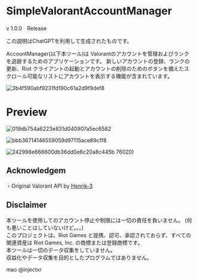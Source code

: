 # SimpleValorantAccountManager

v 1.0.0　Release

この説明はChatGPTを利用して生成されたものです。

AccountManager(以下本ツール)は Valorantのアカウントを管理およびランクを追跡するためのアプリケーションです。 
新しいアカウントの登録、ランクの更新、Riot クライアントの起動とアカウントの削除のためのボタンを備えたスクロール可能なリストにアカウントを表示する機能が含まれています。

![3b4f590abf9231fd190c61a2d9f9def8](https://github.com/injectxr/ValorantAccountManager/assets/90289410/bc14f787-6f6c-4222-a805-b29290393baa)



 
 
# **Preview**
![019db754a6223e831d040907a5ec6582](https://github.com/injectxr/SimpleValorantAccountManager/assets/90289410/20505c68-9822-4df6-bc73-da50d2babd32)

![bbb36714146559059d97115ace89c1f8](https://github.com/injectxr/SimpleValorantAccountManager/assets/90289410/fe6b4799-ab50-4f4b-9e1c-6a989db1984a)


![242998e666600db36dd0e6c20a8c445b](https://github.com/injectxr/SimpleValorantAccountManager/assets/90289410/2cd877b0-e544-4487-8804-0d95f4ed54a2)
76020)


## **Acknowledgem**
・Original Valorant API by [Henrik-3](https://github.com/Henrik-3)
## **Disclaimer**

本ツールを使用してのアカウント停止や制限には一切の責任を負いません。	(何も悪いことはしていないけど。。。)</br>
このプロジェクトは、Riot Games と提携、認可、承認されておらず、すべての関連資産は Riot Games, Inc. の商標または登録商標です。</br>
本ツールは一切のデータ収集をしていません。</br>
収益化やデータ収集を目的としたプログラムではありません。</br>


mao 
@injectxr
